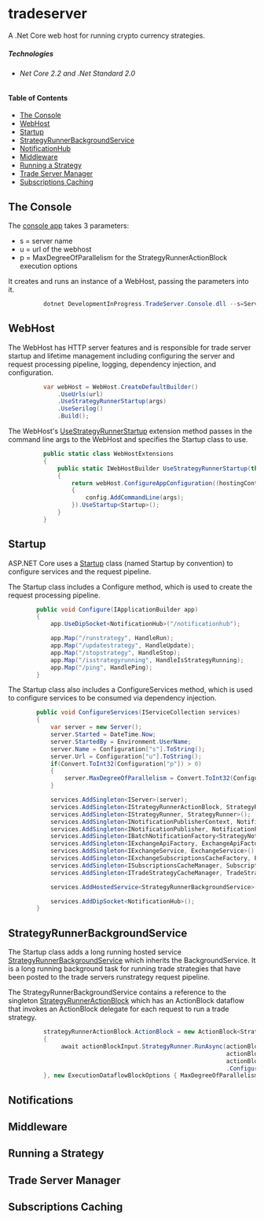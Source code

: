 # tradeserver
A .Net Core web host for running crypto currency strategies.

##### Technologies
*	###### Net Core 2.2 and .Net Standard 2.0
#####

#### Table of Contents
* [The Console](#the-console)
* [WebHost](#webhost)
* [Startup](#startup)
* [StrategyRunnerBackgroundService](#strategyrunnerbackgroundservice)
* [NotificationHub](#notificationhub)
* [Middleware](#middleware)
* [Running a Strategy](#running-a-strategy)
* [Trade Server Manager](#trade-server-manager)
* [Subscriptions Caching](#subscriptions-caching)

## The Console
The [console app](https://github.com/grantcolley/tradeserver/blob/master/src/DevelopmentInProgress.TradeServer.Console/Program.cs) takes 3 parameters:
- s = server name
- u = url of the webhost
- p = MaxDegreeOfParallelism for the StrategyRunnerActionBlock execution options

It creates and runs an instance of a WebHost, passing the parameters into it.

```C#
          dotnet DevelopmentInProgress.TradeServer.Console.dll --s=ServerName --u=http://+:5500 --p=5
```

## WebHost
The WebHost has HTTP server features and is responsible for trade server startup and lifetime management including configuring the server and request processing pipeline, logging, dependency injection, and configuration.

```C#
          var webHost = WebHost.CreateDefaultBuilder()
              .UseUrls(url)
              .UseStrategyRunnerStartup(args)
              .UseSerilog()
              .Build();
```

The WebHost's [UseStrategyRunnerStartup](https://github.com/grantcolley/tradeserver/blob/master/src/DevelopmentInProgress.TradeServer.StrategyRunner.WebHost/Web/WebHostExtensions.cs) extension method passes in the command line args to the WebHost and specifies the Startup class to use.

```C#
          public static class WebHostExtensions
          {
              public static IWebHostBuilder UseStrategyRunnerStartup(this IWebHostBuilder webHost, string[] args)
              {
                  return webHost.ConfigureAppConfiguration((hostingContext, config) =>
                  {
                      config.AddCommandLine(args);
                  }).UseStartup<Startup>();
              }
          }
```

## Startup
ASP.NET Core uses a [Startup](https://github.com/grantcolley/tradeserver/blob/master/src/DevelopmentInProgress.TradeServer.StrategyRunner.WebHost/Web/Startup.cs) class (named Startup by convention) to configure services and the request pipeline.

The Startup class includes a Configure method, which is used to create the request processing pipeline. 

```C#
        public void Configure(IApplicationBuilder app)
        {
            app.UseDipSocket<NotificationHub>("/notificationhub");

            app.Map("/runstrategy", HandleRun);
            app.Map("/updatestrategy", HandleUpdate);
            app.Map("/stopstrategy", HandleStop);
            app.Map("/isstrategyrunning", HandleIsStrategyRunning);
            app.Map("/ping", HandlePing);
        }
```

The Startup class also includes a ConfigureServices method, which is used to configure services to be consumed via dependency injection.

```C#
        public void ConfigureServices(IServiceCollection services)
        {
            var server = new Server();
            server.Started = DateTime.Now;
            server.StartedBy = Environment.UserName;
            server.Name = Configuration["s"].ToString();
            server.Url = Configuration["u"].ToString();
            if(Convert.ToInt32(Configuration["p"]) > 0)
            {
                server.MaxDegreeOfParallelism = Convert.ToInt32(Configuration["p"]);
            }

            services.AddSingleton<IServer>(server);
            services.AddSingleton<IStrategyRunnerActionBlock, StrategyRunnerActionBlock>();
            services.AddSingleton<IStrategyRunner, StrategyRunner>();
            services.AddSingleton<INotificationPublisherContext, NotificationPublisherContext>();
            services.AddSingleton<INotificationPublisher, NotificationPublisher>();
            services.AddSingleton<IBatchNotificationFactory<StrategyNotification>, StrategyBatchNotificationFactory>();
            services.AddSingleton<IExchangeApiFactory, ExchangeApiFactory>();
            services.AddSingleton<IExchangeService, ExchangeService>();
            services.AddSingleton<IExchangeSubscriptionsCacheFactory, ExchangeSubscriptionsCacheFactory>();
            services.AddSingleton<ISubscriptionsCacheManager, SubscriptionsCacheManager>();
            services.AddSingleton<ITradeStrategyCacheManager, TradeStrategyCacheManager>();

            services.AddHostedService<StrategyRunnerBackgroundService>();

            services.AddDipSocket<NotificationHub>();
        }
```

## StrategyRunnerBackgroundService
The Startup class adds a long running hosted service [StrategyRunnerBackgroundService](https://github.com/grantcolley/tradeserver/blob/master/src/DevelopmentInProgress.TradeServer.StrategyRunner.WebHost/Web/HostedService/StrategyRunnerBackgroundService.cs) which inherits the BackgroundService. It is a long running background task for running trade strategies that have been posted to the trade servers runstrategy request pipeline.

The StrategyRunnerBackgroundService contains a reference to the singleton [StrategyRunnerActionBlock](https://github.com/grantcolley/tradeserver/blob/master/src/DevelopmentInProgress.TradeServer.StrategyRunner.WebHost/Web/HostedService/StrategyRunnerActionBlock.cs) which has an ActionBlock dataflow that invokes an ActionBlock<StrategyRunnerActionBlockInput> delegate for each request to run a trade strategy.

```C#
          strategyRunnerActionBlock.ActionBlock = new ActionBlock<StrategyRunnerActionBlockInput>(async actionBlockInput =>
          {
               await actionBlockInput.StrategyRunner.RunAsync(actionBlockInput.Strategy,
                                                              actionBlockInput.DownloadsPath,
                                                              actionBlockInput.CancellationToken)
                                                              .ConfigureAwait(false);
          }, new ExecutionDataflowBlockOptions { MaxDegreeOfParallelism = server.MaxDegreeOfParallelism });
```

## Notifications

## Middleware

## Running a Strategy

## Trade Server Manager

## Subscriptions Caching

